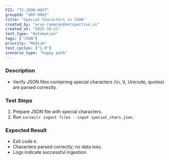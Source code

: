 ```yaml
---
FII: "TC-JSON-0037"
groupId: "GRP-0002"
title: "Special Characters in JSON"
created_by: "arun-ramanan@netspective.in"
created_at: "2025-10-21"
test_type: "Automation"
tags: ["JSON"]
priority: "Medium"
test_cycles: ["1.0"]
scenario_type: "happy path"
---
```


### Description
- Verify JSON files containing special characters (\n, \t, Unicode, quotes) are parsed correctly.

### Test Steps
1. Prepare JSON file with special characters.  
2. Run `surveilr ingest files --input special_chars.json`.  

### Expected Result
- Exit code `0`.  
- Characters parsed correctly; no data loss.  
- Logs indicate successful ingestion.
